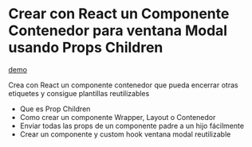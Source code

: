 # Crear con React un Componente Contenedor para ventana Modal usando Props Children

[demo](https://ezequielcaste.github.io/react-modal-app/)

Crea con React un componente contenedor que pueda encerrar otras etiquetes y consigue plantillas reutilizables

- Que es Prop Children
- Como crear un componente Wrapper, Layout o Contenedor
- Enviar todas las props de un componente padre a un hijo fácilmente
- Crear un componente y custom hook ventana modal reutilizable
